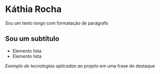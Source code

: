 # Káthia Rocha

Sou um texto longo com formatação de parágrafo

## Sou um subtítulo

- Elemento lista
- Elemento lista


*Exemplo de tecnologias aplicadas ao projeto*  em uma frase de destaque